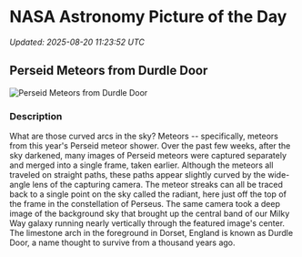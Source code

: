 # NASA Astronomy Picture of the Day

_Updated: 2025-08-20 11:23:52 UTC_

## Perseid Meteors from Durdle Door

![Perseid Meteors from Durdle Door](https://apod.nasa.gov/apod/image/2508/PerseidsDurdleDoor_Dury_960.jpg)

### Description

What are those curved arcs in the sky? Meteors -- specifically, meteors from this year's Perseid meteor shower.  Over the past few weeks, after the sky darkened, many images of Perseid meteors were captured separately and merged into a single frame, taken earlier.  Although the meteors all traveled on straight paths, these paths appear slightly curved by the wide-angle lens of the capturing camera.  The meteor streaks can all be traced back to a single point on the sky called the radiant, here just off the top of the frame in the constellation of Perseus. The same camera took a deep image of the background sky that brought up the central band of our Milky Way galaxy running nearly vertically through the featured image's center. The limestone arch in the foreground in Dorset, England is known as Durdle Door, a name thought to survive from a thousand years ago.

